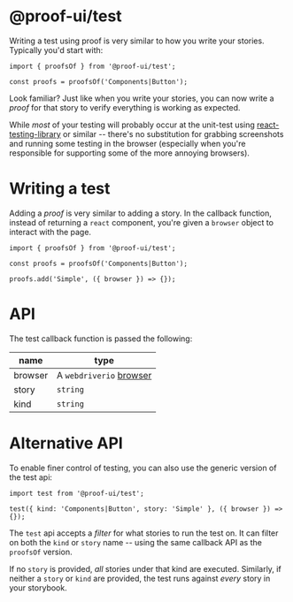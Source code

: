 # @proof-ui/test

Writing a test using proof is very similar to how you write your stories. Typically you'd start with:

```
import { proofsOf } from '@proof-ui/test';

const proofs = proofsOf('Components|Button');
```

Look familiar? Just like when you write your stories, you can now write a *proof* for that story to verify everything is working as expected.

While *most* of your testing will probably occur at the unit-test using [react-testing-library](https://github.com/testing-library/react-testing-library) or similar -- there's no substitution for grabbing screenshots and running some testing in the browser (especially when you're responsible for supporting some of the more annoying browsers).

# Writing a test

Adding a *proof* is very similar to adding a story. In the callback function, instead of returning a `react` component, you're given a `browser` object to interact with the page.

```
import { proofsOf } from '@proof-ui/test';

const proofs = proofsOf('Components|Button');

proofs.add('Simple', ({ browser }) => {});
```

# API

The test callback function is passed the following:


| **name** | **type** |
| -------- | --------------------------------------- |
| browser  | A `webdriverio` [browser](http://v4.webdriver.io/api.html) |
| story    | `string` |
| kind     | `string` |

# Alternative API

To enable finer control of testing, you can also use the generic version of the test api:

```
import test from '@proof-ui/test';

test({ kind: 'Components|Button', story: 'Simple' }, ({ browser }) => {});
```

The `test` api accepts a *filter* for what stories to run the test on. It can filter on both the `kind` or `story` name -- using the same callback API as the `proofsOf` version.

If no `story` is provided, *all* stories under that kind are executed. Similarly, if neither a `story` or `kind` are provided, the test runs against *every* story in your storybook.
